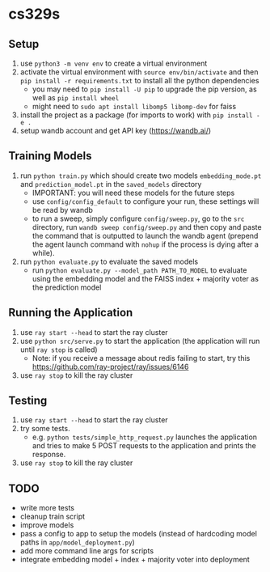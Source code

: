 # cs329s

## Setup
1. use `python3 -m venv env` to create a virtual environment
2. activate the virtual environment with `source env/bin/activate` and then `pip install -r requirements.txt` to install all the python dependencies
    - you may need to `pip install -U pip` to upgrade the pip version, as well as `pip install wheel`
    - might need to `sudo apt install libomp5 libomp-dev` for faiss
3. install the project as a package (for imports to work) with `pip install -e .`
4. setup wandb account and get API key (https://wandb.ai/)

## Training Models
1. run `python train.py` which should create two models `embedding_mode.pt` and `prediction_model.pt` in the `saved_models` directory
    - IMPORTANT: you will need these models for the future steps
    - use `config/config_default` to configure your run, these settings will be read by wandb
    - to run a sweep, simply configure `config/sweep.py`, go to the `src` directory, run `wandb sweep config/sweep.py` and then copy and paste the command that is outputted to launch the wandb agent (prepend the agent launch command with `nohup` if the process is dying after a while).
2. run `python evaluate.py` to evaluate the saved models
    - run `python evaluate.py --model_path PATH_TO_MODEL` to evaluate using the embedding model and the FAISS index + majority voter as the prediction model

## Running the Application
1. use `ray start --head` to start the ray cluster
2. use `python src/serve.py` to start the application (the application will run until `ray stop` is called)
    - Note: if you receive a message about redis failing to start, try this https://github.com/ray-project/ray/issues/6146
3. use `ray stop` to kill the ray cluster

## Testing
1. use `ray start --head` to start the ray cluster
2. try some tests.
    - e.g. `python tests/simple_http_request.py` launches the application and tries to make 5 POST requests to the application and prints the response.
3. use `ray stop` to kill the ray cluster

## TODO
- write more tests
- cleanup train script
- improve models
- pass a config to app to setup the models (instead of hardcoding model paths in `app/model_deployment.py`)
- add more command line args for scripts
- integrate embedding model + index + majority voter into deployment
